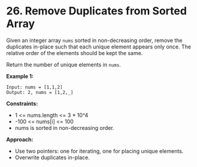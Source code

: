 # 26. Remove Duplicates from Sorted Array

Given an integer array `nums` sorted in non-decreasing order, remove the duplicates in-place such that each unique element appears only once. The relative order of the elements should be kept the same.

Return the number of unique elements in `nums`.

**Example 1:**
```
Input: nums = [1,1,2]
Output: 2, nums = [1,2,_]
```

**Constraints:**
- 1 <= nums.length <= 3 * 10^4
- -100 <= nums[i] <= 100
- nums is sorted in non-decreasing order.

**Approach:**
- Use two pointers: one for iterating, one for placing unique elements.
- Overwrite duplicates in-place.